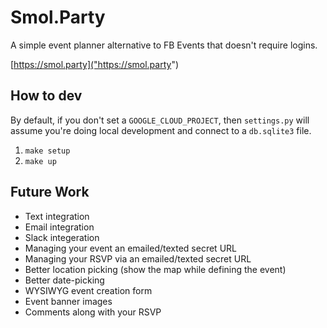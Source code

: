 # Smol.Party

A simple event planner alternative to FB Events that doesn't require logins.

[https://smol.party]("https://smol.party")


## How to dev

By default, if you don't set a `GOOGLE_CLOUD_PROJECT`, then `settings.py` will
assume you're doing local development and connect to a `db.sqlite3` file.

1. `make setup`
2. `make up`

## Future Work

* Text integration
* Email integration
* Slack integeration
* Managing your event an emailed/texted secret URL
* Managing your RSVP via an emailed/texted secret URL
* Better location picking (show the map while defining the event)
* Better date-picking
* WYSIWYG event creation form
* Event banner images
* Comments along with your RSVP
